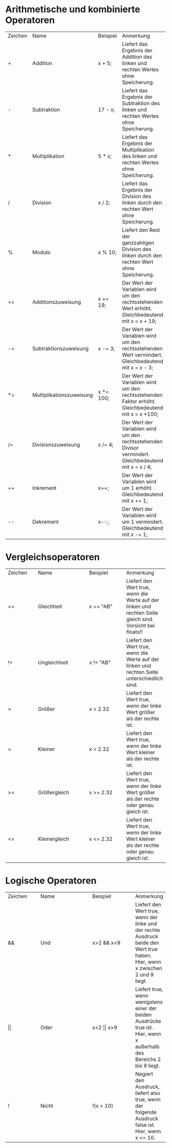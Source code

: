 # Arithmetische und kombinierte Operatoren  

<table>
<tr align="left"><td width=100>Zeichen</td><td width=200>Name</td><td width=150>Beispiel</td><td>Anmerkung</td></tr>  
<tr><td>+</td><td>Addition</td><td>x + 5;</td><td>Liefert das Ergebnis der Addition des linken und rechten Wertes ohne Speicherung.</td></tr>  
<tr><td>-</td><td>Subtraktion</td><td>17 - x;</td><td>Liefert das Ergebnis der Subtraktion des linken und rechten Wertes ohne Speicherung.</td></tr>
<tr><td>*</td><td>Multiplikation</td><td>5 * x;</td><td>Liefert das Ergebnis der Multiplikation des linken und rechten Wertes ohne Speicherung.</td></tr>
<tr><td>/</td><td>Division</td><td>x / 2;</td><td>Liefert das Ergebnis der Division des linken durch den rechten Wert ohne Speicherung.</td></tr>
<tr><td>%</td><td>Modulo</td><td>x % 10;</td><td>Liefert den Rest der ganzzahligen Division des linken durch den rechten Wert ohne Speicherung.</td></tr>
<tr><td>+=</td><td>Additionszuweisung</td><td>x += 19;</td><td>Der Wert der Variablen wird um den rechtsstehenden Wert erhöht. Gleichbedeutend mit x = x + 19;</td></tr>
<tr><td>-=</td><td>Subtraktionszuweisung</td><td>x -= 3;</td><td>Der Wert der Variablen wird um den rechtsstehenden Wert vermindert. Gleichbedeutend mit x = x - 3;</td></tr>
<tr><td>*=</td><td>Multiplikationszuweisung</td><td>x *= 100;</td><td>Der Wert der Variablen wird um den rechtsstehenden Faktor erhöht. Gleichbedeutend mit x = x *100;</td></tr>
<tr><td>/=</td><td>Divisionszuweisung</td><td>x /= 4;</td><td>Der Wert der Variablen wird um den rechtsstehenden  Divisor vermindert. Gleichbedeutend mit x = x / 4;</td></tr>
<tr><td>++</td><td>Inkrement</td><td>x++;</td><td>Der Wert der Variablen wird um 1 erhöht. Gleichbedeutend mit x += 1;</td></tr>
<tr><td>--</td><td>Dekrement</td><td>x--;</td><td>Der Wert der Variablen wird um 1 vermindert. Gleichbedeutend mit x -= 1;</td></tr>
</table>

# Vergleichsoperatoren  

<table>
<tr align="left"><td width=100>Zeichen</td><td width=200>Name</td><td width=150>Beispiel</td><td>Anmerkung</td></tr>  
<tr><td>==</td><td>Gleichheit</td><td>x == "AB"</td><td>Liefert den Wert true, wenn die Werte auf der linken und rechten Seite gleich sind. Vorsicht bei floats!!  
<tr><td>!=</td><td>Ungleichheit</td><td>x != "AB"</td><td>Liefert den Wert true, wenn die Werte auf der linken und rechten Seite unterschiedlich sind.  
<tr><td>></td><td>Größer</td><td>x > 2.32</td><td>Liefert den Wert true, wenn der linke Wert größer als der rechte ist.  
<tr><td><</td><td>Kleiner</td><td>x < 2.32</td><td>Liefert den Wert true, wenn der linke Wert kleiner als der rechte ist.  
<tr><td>>=</td><td>Größergleich</td><td>x >= 2.32</td><td>Liefert den Wert true, wenn der linke Wert größer als der rechte oder genau gleich ist.  
<tr><td><=</td><td>Kleinergleich</td><td>x <= 2.32</td><td>Liefert den Wert true, wenn der linke Wert kleiner als der rechte oder genau gleich ist.</td></tr>
</table>  
 
# Logische Operatoren  
<table>
<tr align="left"><td width=100>Zeichen</td><td width=200>Name</td><td width=150>Beispiel</td><td>Anmerkung</td></tr>  
<tr><td>&&</td><td>Und</td><td>x>2 && x<9</td><td>Liefert den Wert true, wenn der linke und der rechte Ausdruck beide den Wert true haben. Hier, wenn x zwischen 2 und 9 liegt.</td></tr>  
<tr><td>||</td><td>Oder</td><td>x<2 || x>9</td><td>Liefert true, wenn wenigstens einer der beiden Ausdrücke true ist. Hier, wenn x außerhalb des Bereichs 2 bis 9 liegt.</td></tr>  
<tr><td>!</td><td>Nicht</td><td>!(x > 10)</td><td>Negiert den Ausdruck, liefert also true, wenn der folgende Ausdruck false ist. Hier, wenn x <= 10.
</table>
 
